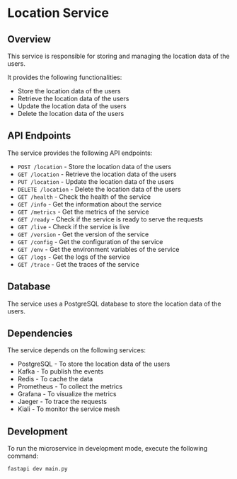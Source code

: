 # Location Service

## Overview

This service is responsible for storing and managing the location data of the users. 

It provides the following functionalities:

- Store the location data of the users
- Retrieve the location data of the users
- Update the location data of the users
- Delete the location data of the users

## API Endpoints

The service provides the following API endpoints:

- `POST /location` - Store the location data of the users
- `GET /location` - Retrieve the location data of the users
- `PUT /location` - Update the location data of the users
- `DELETE /location` - Delete the location data of the users
- `GET /health` - Check the health of the service
- `GET /info` - Get the information about the service
- `GET /metrics` - Get the metrics of the service
- `GET /ready` - Check if the service is ready to serve the requests
- `GET /live` - Check if the service is live
- `GET /version` - Get the version of the service
- `GET /config` - Get the configuration of the service
- `GET /env` - Get the environment variables of the service
- `GET /logs` - Get the logs of the service
- `GET /trace` - Get the traces of the service

## Database

The service uses a PostgreSQL database to store the location data of the users.

## Dependencies

The service depends on the following services:

- PostgreSQL - To store the location data of the users
- Kafka - To publish the events
- Redis - To cache the data
- Prometheus - To collect the metrics
- Grafana - To visualize the metrics
- Jaeger - To trace the requests
- Kiali - To monitor the service mesh


## Development

To run the microservice in development mode, execute the following command:

```bash
fastapi dev main.py
```

